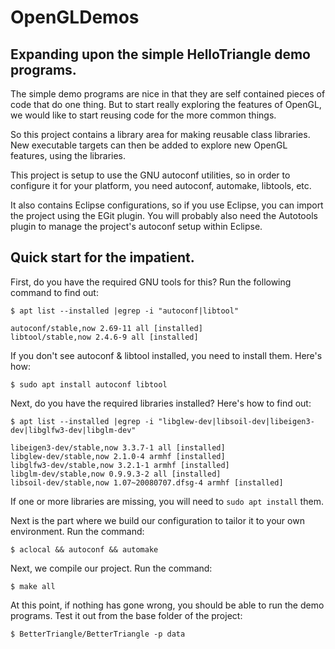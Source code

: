 # OpenGLDemos

## Expanding upon the simple HelloTriangle demo programs.

The simple demo programs are nice in that they are self contained pieces of code
that do one thing.  But to start really exploring the features of OpenGL, we would
like to start reusing code for the more common things.

So this project contains a library area for making reusable class libraries.
New executable targets can then be added to explore new OpenGL features, using the
libraries.

This project is setup to use the GNU autoconf utilities, so in order to configure it
for your platform, you need autoconf, automake, libtools, etc.

It also contains Eclipse configurations, so if you use Eclipse, you can import the
project using the EGit plugin.  You will probably also need the Autotools plugin to
manage the project's autoconf setup within Eclipse.


## Quick start for the impatient.

First, do you have the required GNU tools for this?  Run the following command to find out:

```
$ apt list --installed |egrep -i "autoconf|libtool"

autoconf/stable,now 2.69-11 all [installed]
libtool/stable,now 2.4.6-9 all [installed]
```

If you don't see autoconf & libtool installed, you need to install them.  Here's how:

```
$ sudo apt install autoconf libtool
```

Next, do you have the required libraries installed?  Here's how to find out:

```
$ apt list --installed |egrep -i "libglew-dev|libsoil-dev|libeigen3-dev|libglfw3-dev|libglm-dev"

libeigen3-dev/stable,now 3.3.7-1 all [installed]
libglew-dev/stable,now 2.1.0-4 armhf [installed]
libglfw3-dev/stable,now 3.2.1-1 armhf [installed]
libglm-dev/stable,now 0.9.9.3-2 all [installed]
libsoil-dev/stable,now 1.07~20080707.dfsg-4 armhf [installed]
```

If one or more libraries are missing, you will need to `sudo apt install` them.

Next is the part where we build our configuration to tailor it to your own environment.  Run the command:

```
$ aclocal && autoconf && automake
```

Next, we compile our project.  Run the command:

```
$ make all
```

At this point, if nothing has gone wrong, you should be able to run the demo programs. Test it out from the base folder of the project:

```
$ BetterTriangle/BetterTriangle -p data
```
